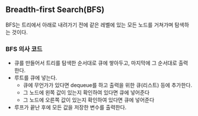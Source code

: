 ## Breadth-first Search(BFS)

BFS는 트리에서 아래로 내려가기 전에 같은 레벨에 있는 모든 노드를 거쳐가며 탐색하는 것이다.

### BFS 의사 코드

- 큐를 만들어서 트리를 탐색한 순서대로 큐에 쌓아두고, 마지막에 그 순서대로 출력한다.
- 루트를 큐에 넣는다.
    - 큐에 무언가가 있다면 dequeue를 하고 출력을 위한 큐(리스트) 등에 추가한다.
    - 그 노드에 왼쪽 값이 있는지 확인하여 있다면 큐에 넣어준다
    - 그 노드에 오른쪽 값이 있는지 확인하여 있다면 큐에 넣어준다
- 루프가 끝난 후에 모든 값을 저장한 변수를 출력한다.